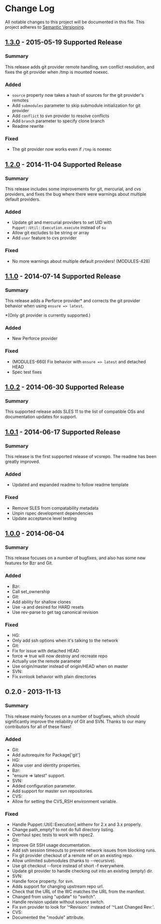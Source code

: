 # Change Log
All notable changes to this project will be documented in this file. This project adheres to [Semantic Versioning](http://semver.org/).

## [1.3.0] - 2015-05-19 Supported Release
### Summary
This release adds git provider remote handling, svn conflict resolution, and fixes the git provider when /tmp is mounted noexec.

### Added
- `source` property now takes a hash of sources for the git provider's remotes
- Add `submodules` parameter to skip submodule initialization for git provider
- Add `conflict` to svn provider to resolve conflicts
- Add `branch` parameter to specify clone branch
- Readme rewrite

### Fixed
- The git provider now works even if `/tmp` is noexec

## [1.2.0] - 2014-11-04 Supported Release
### Summary
This release includes some improvements for git, mercurial, and cvs providers, and fixes the bug where there were warnings about multiple default providers.

### Added
- Update git and mercurial providers to set UID with `Puppet::Util::Execution.execute` instead of `su`
- Allow git excludes to be string or array
- Add `user` feature to cvs provider

### Fixed
- No more warnings about multiple default providers! (MODULES-428)

## [1.1.0] - 2014-07-14 Supported Release
### Summary
This release adds a Perforce provider\* and corrects the git provider behavior
when using `ensure => latest`.

\*(Only git provider is currently supported.)

### Added
- New Perforce provider

### Fixed
- (MODULES-660) Fix behavior with `ensure => latest` and detached HEAD
- Spec test fixes

## [1.0.2] - 2014-06-30 Supported Release
### Summary
This supported release adds SLES 11 to the list of compatible OSs and
documentation updates for support.

## [1.0.1] - 2014-06-17 Supported Release
### Summary
This release is the first supported release of vcsrepo. The readme has been
greatly improved.

### Added
- Updated and expanded readme to follow readme template

### Fixed
- Remove SLES from compatability metadata
- Unpin rspec development dependencies
- Update acceptance level testing

## [1.0.0] - 2014-06-04
### Summary

This release focuses on a number of bugfixes, and also has some
new features for Bzr and Git.

### Added
- Bzr:
 - Call set_ownership
- Git:
 - Add ability for shallow clones
 - Use -a and desired for HARD resets
 - Use rev-parse to get tag canonical revision

### Fixed
- HG:
 - Only add ssh options when it's talking to the network
- Git:
 - Fix for issue with detached HEAD
 - force => true will now destroy and recreate repo
 - Actually use the remote parameter
 - Use origin/master instead of origin/HEAD when on master
- SVN:
 - Fix svnlook behavior with plain directories

## 0.2.0 - 2013-11-13
### Summary

This release mainly focuses on a number of bugfixes, which should
significantly improve the reliability of Git and SVN.  Thanks to
our many contributors for all of these fixes!

### Added
- Git:
 - Add autorequire for Package['git']
- HG:
 - Allow user and identity properties.
- Bzr:
 - "ensure => latest" support.
- SVN:
 - Added configuration parameter.
 - Add support for master svn repositories.
- CVS:
 - Allow for setting the CVS_RSH environment variable.

### Fixed
- Handle Puppet::Util[::Execution].withenv for 2.x and 3.x properly.
- Change path_empty? to not do full directory listing.
- Overhaul spec tests to work with rspec2.
- Git:
 - Improve Git SSH usage documentation.
 - Add ssh session timeouts to prevent network issues from blocking runs.
 - Fix git provider checkout of a remote ref on an existing repo.
 - Allow unlimited submodules (thanks to --recursive).
 - Use git checkout --force instead of short -f everywhere.
 - Update git provider to handle checking out into an existing (empty) dir.
- SVN:
 - Handle force property. for svn.
 - Adds support for changing upstream repo url.
 - Check that the URL of the WC matches the URL from the manifest.
 - Changed from using "update" to "switch".
 - Handle revision update without source switch.
 - Fix svn provider to look for '^Revision:' instead of '^Last Changed Rev:'.
- CVS:
 - Documented the "module" attribute.

[1.3.0]: https://github.com/puppetlabs/puppetlabs-vcsrepo/compare/1.2.0...1.3.0
[1.2.0]: https://github.com/puppetlabs/puppetlabs-vcsrepo/compare/1.1.0...1.2.0
[1.1.0]: https://github.com/puppetlabs/puppetlabs-vcsrepo/compare/1.0.2...1.1.0
[1.0.2]: https://github.com/puppetlabs/puppetlabs-vcsrepo/compare/1.0.1...1.0.2
[1.0.1]: https://github.com/puppetlabs/puppetlabs-vcsrepo/compare/1.0.0...1.0.1
[1.0.0]: https://github.com/puppetlabs/puppetlabs-vcsrepo/compare/0.2.0...1.0.0
